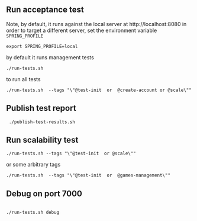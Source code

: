 Run acceptance test
---

Note, by default, it runs against the local server at http://localhost:8080
in order to target a different server, set the environment variable `SPRING_PROFILE`

```shell
export SPRING_PROFILE=local
```

by default it runs management tests

```shell
./run-tests.sh 
```

to run all tests

```shell
./run-tests.sh  --tags "\"@test-init  or  @create-account or @scale\""
```


Publish test report
---

```shell
 ./publish-test-results.sh
```

Run scalability test
---

```shell
./run-tests.sh --tags "\"@test-init  or @scale\""
```

or some arbitrary tags
```shell
./run-tests.sh  --tags "\"@test-init  or  @games-management\""
```

Debug on port 7000
---

```shell

./run-tests.sh debug 

```
